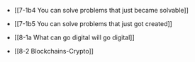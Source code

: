 - [[7-1b4 You can solve problems that just became solvable]]
- [[7-1b5 You can solve problems that just got created]]

- [[8-1a What can go digital will go digital]]
- [[8-2 Blockchains-Crypto]]
